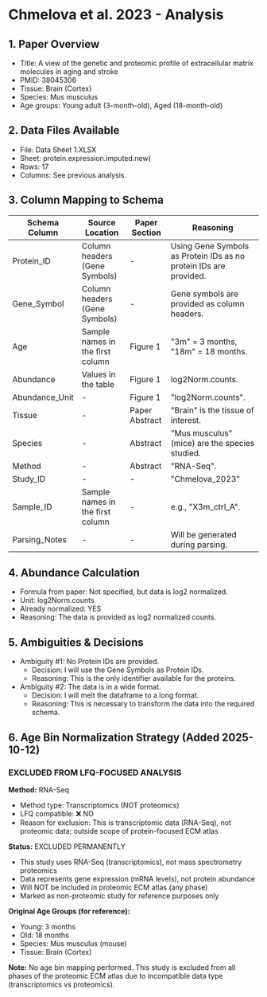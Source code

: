 # Chmelova et al. 2023 - Analysis

## 1. Paper Overview
- Title: A view of the genetic and proteomic profile of extracellular matrix molecules in aging and stroke
- PMID: 38045306
- Tissue: Brain (Cortex)
- Species: Mus musculus
- Age groups: Young adult (3-month-old), Aged (18-month-old)

## 2. Data Files Available
- File: Data Sheet 1.XLSX
- Sheet: protein.expression.imputed.new(
- Rows: 17
- Columns: See previous analysis.

## 3. Column Mapping to Schema
| Schema Column | Source Location | Paper Section | Reasoning |
|---|---|---|---|
| Protein_ID | Column headers (Gene Symbols) | - | Using Gene Symbols as Protein IDs as no protein IDs are provided. |
| Gene_Symbol | Column headers (Gene Symbols) | - | Gene symbols are provided as column headers. |
| Age | Sample names in the first column | Figure 1 | "3m" = 3 months, "18m" = 18 months. |
| Abundance | Values in the table | Figure 1 | log2Norm.counts. |
| Abundance_Unit | - | Figure 1 | "log2Norm.counts". |
| Tissue | - | Paper Abstract | "Brain" is the tissue of interest. |
| Species | - | Abstract | "Mus musculus" (mice) are the species studied. |
| Method | - | Abstract | "RNA-Seq". |
| Study_ID | - | - | "Chmelova_2023" |
| Sample_ID | Sample names in the first column | - | e.g., "X3m_ctrl_A". |
| Parsing_Notes | - | - | Will be generated during parsing. |

## 4. Abundance Calculation
- Formula from paper: Not specified, but data is log2 normalized.
- Unit: log2Norm.counts
- Already normalized: YES
- Reasoning: The data is provided as log2 normalized counts.

## 5. Ambiguities & Decisions
- Ambiguity #1: No Protein IDs are provided.
  - Decision: I will use the Gene Symbols as Protein IDs.
  - Reasoning: This is the only identifier available for the proteins.
- Ambiguity #2: The data is in a wide format.
  - Decision: I will melt the dataframe to a long format.
  - Reasoning: This is necessary to transform the data into the required schema.

## 6. Age Bin Normalization Strategy (Added 2025-10-12)

### EXCLUDED FROM LFQ-FOCUSED ANALYSIS

**Method:** RNA-Seq
- Method type: Transcriptomics (NOT proteomics)
- LFQ compatible: ❌ NO
- Reason for exclusion: This is transcriptomic data (RNA-Seq), not proteomic data; outside scope of protein-focused ECM atlas

**Status:** EXCLUDED PERMANENTLY
- This study uses RNA-Seq (transcriptomics), not mass spectrometry proteomics
- Data represents gene expression (mRNA levels), not protein abundance
- Will NOT be included in proteomic ECM atlas (any phase)
- Marked as non-proteomic study for reference purposes only

**Original Age Groups (for reference):**
- Young: 3 months
- Old: 18 months
- Species: Mus musculus (mouse)
- Tissue: Brain (Cortex)

**Note:** No age bin mapping performed. This study is excluded from all phases of the proteomic ECM atlas due to incompatible data type (transcriptomics vs proteomics).